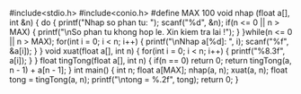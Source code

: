 #include<stdio.h>
#include<conio.h>
#define MAX 100
void nhap (float a[], int &n)
{
    do
    {
        printf("Nhap so phan tu: ");
        scanf("%d", &n);
        if(n <= 0 || n > MAX)
        {
            printf("\nSo phan tu khong hop le. Xin kiem tra lai !");
        }
    }while(n <= 0 || n > MAX);
    for(int i = 0; i < n; i++)
    {
        printf("\nNhap a[%d]: ", i);
        scanf("%f", &a[i]);
    }
}
void xuat(float a[], int n)
{
    for(int i = 0; i < n; i++)
    {
        printf("%8.3f", a[i]);
    }
}
float tingTong(float a[], int n)
{
    if(n == 0)
        return 0;
    return tingTong(a, n - 1) + a[n - 1];
}
int main()
{
    int n;
    float a[MAX];
    nhap(a, n);
    xuat(a, n);
    float tong =  tingTong(a, n);
    printf("\ntong = %.2f", tong);
    return 0;
}
